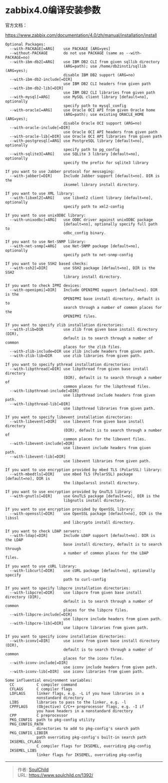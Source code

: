 # zabbix4.0编译安装参数

<!--more-->
官方文档：

https://www.zabbix.com/documentation/4.0/zh/manual/installation/install
<pre class="line-numbers" data-line="1" data-start="1"><code class="language-markup">Optional Packages:
  --with-PACKAGE[=ARG]    use PACKAGE [ARG=yes]
  --without-PACKAGE       do not use PACKAGE (same as --with-PACKAGE=no)
  --with-ibm-db2[=ARG]    use IBM DB2 CLI from given sqllib directory
                          (ARG=path); use /home/db2inst1/sqllib (ARG=yes);
                          disable IBM DB2 support (ARG=no)
  --with-ibm-db2-include[=DIR]
                          use IBM DB2 CLI headers from given path
  --with-ibm-db2-lib[=DIR]
                          use IBM DB2 CLI libraries from given path
  --with-mysql[=ARG]      use MySQL client library [default=no], optionally
                          specify path to mysql_config
  --with-oracle[=ARG]     use Oracle OCI API from given Oracle home
                          (ARG=path); use existing ORACLE_HOME (ARG=yes);
                          disable Oracle OCI support (ARG=no)
  --with-oracle-include[=DIR]
                          use Oracle OCI API headers from given path
  --with-oracle-lib[=DIR] use Oracle OCI API libraries from given path
  --with-postgresql[=ARG] use PostgreSQL library [default=no], optionally
                          specify path to pg_config
  --with-sqlite3[=ARG]    use SQLite 3 library [default=no], optionally
                          specify the prefix for sqlite3 library

If you want to use Jabber protocol for messaging:
  --with-jabber[=DIR]     Include Jabber support [default=no]. DIR is the
                          iksemel library install directory.

If you want to use XML library:
  --with-libxml2[=ARG]    use libxml2 client library [default=no], optionally
                          specify path to xml2-config

If you want to use unixODBC library:
  --with-unixodbc[=ARG]   use ODBC driver against unixODBC package
                          [default=no], optionally specify full path to
                          odbc_config binary.

If you want to use Net-SNMP library:
  --with-net-snmp[=ARG]   use Net-SNMP package [default=no], optionally
                          specify path to net-snmp-config

If you want to use SSH2 based checks:
  --with-ssh2[=DIR]       use SSH2 package [default=no], DIR is the SSH2
                          library install directory.

If you want to check IPMI devices:
  --with-openipmi[=DIR]   Include OPENIPMI support [default=no]. DIR is the
                          OPENIPMI base install directory, default is to
                          search through a number of common places for the
                          OPENIPMI files.

If you want to specify zlib installation directories:
  --with-zlib=DIR         use zlib from given base install directory (DIR),
                          default is to search through a number of common
                          places for the zlib files.
  --with-zlib-include=DIR use zlib include headers from given path.
  --with-zlib-lib=DIR     use zlib libraries from given path.

If you want to specify pthread installation directories:
  --with-libpthread[=DIR] use libpthread from given base install directory
                          (DIR), default is to search through a number of
                          common places for the libpthread files.
  --with-libpthread-include[=DIR]
                          use libpthread include headers from given path.
  --with-libpthread-lib[=DIR]
                          use libpthread libraries from given path.

If you want to specify libevent installation directories:
  --with-libevent[=DIR]   use libevent from given base install directory
                          (DIR), default is to search through a number of
                          common places for the libevent files.
  --with-libevent-include[=DIR]
                          use libevent include headers from given path.
  --with-libevent-lib[=DIR]
                          use libevent libraries from given path.

If you want to use encryption provided by mbed TLS (PolarSSL) library:
  --with-mbedtls[=DIR]    use mbed TLS (PolarSSL) package [default=no], DIR is
                          the libpolarssl install directory.

If you want to use encryption provided by GnuTLS library:
  --with-gnutls[=DIR]     use GnuTLS package [default=no], DIR is the
                          libgnutls install directory.

If you want to use encryption provided by OpenSSL library:
  --with-openssl[=DIR]    use OpenSSL package [default=no], DIR is the libssl
                          and libcrypto install directory.

If you want to check LDAP servers:
  --with-ldap[=DIR]       Include LDAP support [default=no]. DIR is the LDAP
                          base install directory, default is to search through
                          a number of common places for the LDAP files.

If you want to use cURL library:
  --with-libcurl[=DIR]    use cURL package [default=no], optionally specify
                          path to curl-config

If you want to specify libpcre installation directories:
  --with-libpcre[=DIR]    use libpcre from given base install directory (DIR),
                          default is to search through a number of common
                          places for the libpcre files.
  --with-libpcre-include[=DIR]
                          use libpcre include headers from given path.
  --with-libpcre-lib[=DIR]
                          use libpcre libraries from given path.

If you want to specify iconv installation directories:
  --with-iconv[=DIR]      use iconv from given base install directory (DIR),
                          default is to search through a number of common
                          places for the iconv files.
  --with-iconv-include[=DIR]
                          use iconv include headers from given path.
  --with-iconv-lib[=DIR]  use iconv libraries from given path.

Some influential environment variables:
  CC          C compiler command
  CFLAGS      C compiler flags
  LDFLAGS     linker flags, e.g. -L if you have libraries in a
              nonstandard directory 
  LIBS        libraries to pass to the linker, e.g. -l
  CPPFLAGS    (Objective) C/C++ preprocessor flags, e.g. -I if
              you have headers in a nonstandard directory 
  CPP         C preprocessor
  PKG_CONFIG  path to pkg-config utility
  PKG_CONFIG_PATH
              directories to add to pkg-config's search path
  PKG_CONFIG_LIBDIR
              path overriding pkg-config's built-in search path
  IKSEMEL_CFLAGS
              C compiler flags for IKSEMEL, overriding pkg-config
  IKSEMEL_LIBS
              linker flags for IKSEMEL, overriding pkg-config
</code></pre>


---

> 作者: [SoulChild](https://www.soulchild.cn)  
> URL: https://www.soulchild.cn/1392/  

